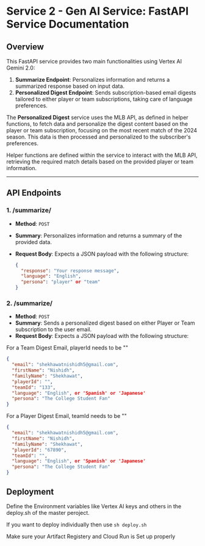 # Service 2 - Gen AI Service: FastAPI Service Documentation

## Overview

This FastAPI service provides two main functionalities using Vertex AI Gemini 2.0:

1. **Summarize Endpoint**: Personalizes information and returns a summarized response based on input data.
2. **Personalized Digest Endpoint**: Sends subscription-based email digests tailored to either player or team subscriptions, taking care of language preferences.

The **Personalized Digest** service uses the MLB API, as defined in helper functions, to fetch data and personalize the digest content based on the player or team subscription, focusing on the most recent match of the 2024 season.
This data is then processed and personalized to the subscriber's preferences.

Helper functions are defined within the service to interact with the MLB API, retrieving the required match details based on the provided player or team information.

---

## API Endpoints

### 1. **/summarize/**

- **Method**: `POST`
- **Summary**: Personalizes information and returns a summary of the provided data.
- **Request Body**: Expects a JSON payload with the following structure:
  
  ```json
  {
    "response": "Your response message",
    "language": "English",
    "persona": "player" or "team"
  }
  ```

### 2. **/summarize/**

- **Method**: `POST`
- **Summary**: Sends a personalized digest based on either Player or Team subscription to the user email.
- **Request Body**: Expects a JSON payload with the following structure:

For a Team Digest Email, playerId needs to be ""
```json
{
  "email": "shekhawatnishidh5@gmail.com",
  "firstName": "Nishidh",
  "familyName": "Shekhawat",
  "playerId": "",
  "teamId": "133",
  "language": "English", or 'Spanish' or 'Japanese'
  "persona": "The College Student Fan"
}
```

For a Player Digest Email, teamId needs to be ""
```json
{
  "email": "shekhawatnishidh5@gmail.com",
  "firstName": "Nishidh",
  "familyName": "Shekhawat",
  "playerId": "67890",
  "teamId": "",
  "language": "English", or 'Spanish' or 'Japanese'
  "persona": "The College Student Fan"
}
```



## Deployment 

Define the Environment variables like Vertex AI keys and others in the deploy.sh of the master peroject.

If you want to deploy individually then use  ```sh deploy.sh```

Make sure your Artifact Registery and Cloud Run is Set up properly

